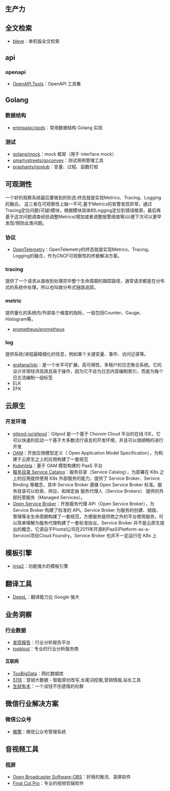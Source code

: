 ## 生产力

## 全文检索
- [bleve](https://github.com/blevesearch/bleve)：单机版全文检索

## api

### openapi
- [OpenAPI.Tools](https://openapi.tools/)：OpenAPI 工具集

## Golang

### 数据结构
- [emirpasic/gods](https://github.com/emirpasic/gods)：常用数据结构 Golang 实现

### 测试
- [golang/mock](https://github.com/golang/mock)：mock 框架（用于 interface mock）
- [smartystreets/goconvey](https://github.com/smartystreets/goconvey)：测试用例管理工具
- [prashantv/gostub](https://github.com/prashantv/gostub)：变量、过程、函数打桩


## 可观测性
一个好的观察系统最后要做到的形态:终态就是实现Metrics、Tracing、Logging的融合。
这三者在可观察性上缺一不可,基于Metrics的告警发现异常，通过Tracing定位问题(可疑)模块，根据模块具体的Logging定位到错误根源，最后再基于这次问题调查经验调整Metrics(增加或者调整报警阈值等)以便下次可以更早发现/预防此类问题。

### 协议
- [OpenTelemetry](https://opentelemetry.io/)：OpenTelemetry的终态就是实现Metrics、Tracing、Logging的融合，作为CNCF可观察性的终极解决方案。


### tracing
提供了一个请求从接收到处理完毕整个生命周期的跟踪路径，通常请求都是在分布式的系统中处理，所以也叫做分布式链路追踪。


### metric
提供量化的系统内/外部各个维度的指标，一般包括Counter、Gauge、Histogram等。

- [prometheus/prometheus](https://github.com/prometheus/prometheus)

### log
提供系统/进程最精细化的信息，例如某个关键变量、事件、访问记录等。

- [grafana/loki](https://github.com/grafana/loki)：是一个水平可扩展，高可用性，多租户的日志聚合系统。它的设计非常经济高效且易于操作，因为它不会为日志内容编制索引，而是为每个日志流编制一组标签
- ELK
- EFK

## 云原生
### 开发环境
- [gitpod-io/gitpod](https://github.com/gitpod-io/gitpod)：Gitpod 是一个基于 Chorom Cloud 平台的在线 IDE，它可以快速的启动一个基于大多数流行语言的开发环境，并且可以很顺畅的进行开发
- [OAM](https://oam.dev/)：开放应用模型定义（ Open Application Model Specification），为构建于云原生之上的应用构建了一套规范
- [KubeVela](https://kubevela.io/)：基于 OAM 模型构建的 PaaS 平台
- [服务目录 Service Catalog](https://kubernetes.io/zh/docs/concepts/extend-kubernetes/service-catalog/)：服务目录（Service Catalog），为部署在 K8s 之上的应用提供使用 K8s 外部服务的能力，提供了 Service Broker、Serivce Binding 等概念，其中 Service Broker 遵循 Open Service Broker 标准。服务目录可以检索、供应、和绑定由 服务代理人（Service Brokers） 提供的外部托管服务（Managed Services）。
- [Open Service Broker](https://www.openservicebrokerapi.org/)：开放服务代理 API（Open Service Broker），为 Service Broker 构建了标准的 API。Service Broker 为服务的创建、销毁、管理等全生命周期构建了一套规范，方便服务提供商之外的平台使用服务，可以简单理解为服务代理构建了一套标准协议。Service Broker 并不是云原生提出的概念，它源自于Pivotal公司在2011年开源的PaaS(Platform-as-a-Service)项目Cloud Foundry。Service Broker 也并不一定运行在 K8s 上

## 模板引擎
- [jinja2](http://docs.jinkan.org/docs/jinja2/)：功能强大的模板引擎

## 翻译工具
- [DeepL](https://www.deepl.com/translator)：翻译能力比 Google 强大

## 业务洞察
### 行业数据
- [发现报告](https://www.fxbaogao.com/?stop=1)：行业分析报告平台
- [topklout](http://www.topklout.com/#/home)：专业的行业分析服务商

#### 互联网
- [TooBigData](https://toobigdata.com/)：网红数据库
- [5118](https://www.5118.com/)：营销大数据 - 智能原创改写,长尾词挖掘,营销情报,站长工具
- [生财有术](https://www.shengcaiyoushu.com/)：一个谈钱不伤感情的社群 

## 微信行业解决方案
### 微信公众号
- [微擎](https://www.w7.cc/)：微信公众号管理系统


## 音视频工具
### 视屏
- [Open Broadcaster Software-OBS](https://obsproject.com/)：好用的推流、录屏软件
- [Final Cut Pro](https://www.apple.com/final-cut-pro/)：专业的视频剪辑软件
